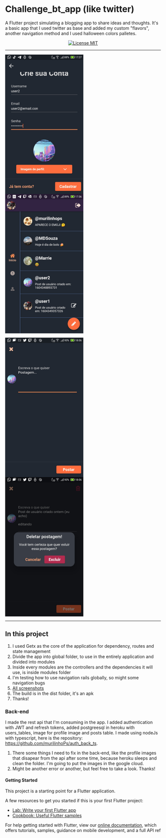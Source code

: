 # Challenge_bt_app (like twitter)

A Flutter project simulating a blogging app to share ideas and thoughts. It's a basic app that I used twitter as base and added my custom "flavors", another navigation method  and I used halloween colors palletes. 

<p align="center">
  <a href="https://opensource.org/licenses/MIT">
    <img src="https://img.shields.io/badge/License-MIT-blue.svg" alt="License MIT">
  </a>
</p>

_______________________________________________________________________________________________________________________________________

<p>
<img align="center" src="./assets/readme/create_page.jpg" alt="drawing" height="450"/>
<img align="center" src="./assets/readme/home1.jpg" alt="drawing" height="450"/>
</p>

<p> 
<img align="center" src="./assets/readme/create_post.jpg" alt="drawing" height="450"/>
<img align="center" src="./assets/readme/delete_post.jpg" alt="drawing" height="450"/>
</p>

_________________________________________________________________________________________________________________________________________

## In this project

1. I used Getx as the core of the application for dependency, routes and state management
2. Divide the app into global folder, to use in the entirely application and divided into modules
3. Inside every modules are the controllers and the dependencies it will use, is inside modules folder
4. I'm testing how to use navigation rails globally, so might some navigation bugs
5. [All screenshots](https://drive.google.com/drive/folders/1q431utHZhuIxPOy3M26JxTUMPIcidxem?usp=sharing)
6. The build is in the dist folder, it's an apk
7. Thanks!

### Back-end
I made the rest api that I'm consuming in the app. I added authentication with JWT and refresh tokens, added postgreesql in heroku with users_tables, image for profile image and posts table. I made using nodeJs with typescript, here is the repository: https://github.com/murilinhoPs/auth_back_ts.

1. There some things I need to fix in the back-end, like the profile images that disapear from the api after some time, because heroku sleeps and clean the folder. I'm going to put the images in the google cloud.
2. Might be another error or another, but feel free to take a look. Thanks!

#### Getting Started
This project is a starting point for a Flutter application.

A few resources to get you started if this is your first Flutter project:

- [Lab: Write your first Flutter app](https://flutter.dev/docs/get-started/codelab)
- [Cookbook: Useful Flutter samples](https://flutter.dev/docs/cookbook)

For help getting started with Flutter, view our
[online documentation](https://flutter.dev/docs), which offers tutorials,
samples, guidance on mobile development, and a full API ref
